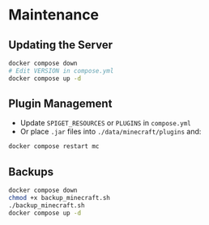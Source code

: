 # Maintenance

## Updating the Server

```bash
docker compose down
# Edit VERSION in compose.yml
docker compose up -d
````

## Plugin Management

* Update `SPIGET_RESOURCES` or `PLUGINS` in `compose.yml`
* Or place `.jar` files into `./data/minecraft/plugins` and:

```bash
docker compose restart mc
```

## Backups

```bash
docker compose down
chmod +x backup_minecraft.sh
./backup_minecraft.sh
docker compose up -d
```
